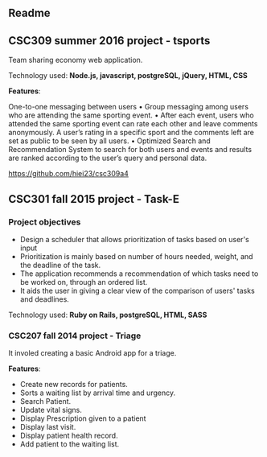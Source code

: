 ## Readme ##

## CSC309 summer 2016 project - tsports ##

Team sharing economy web application. 

Technology used: **Node.js, javascript, postgreSQL, jQuery, HTML, CSS**

**Features**:

One-to-one messaging between users
• Group messaging among users who are attending the same sporting event.
• After each event, users who attended the same sporting event can rate each other and leave
comments anonymously. A user’s rating in a specific sport and the comments left are set as
public to be seen by all users.
• Optimized Search and Recommendation System to search for both users and events and
results are ranked according to the user’s query and personal data.

https://github.com/hiei23/csc309a4

## CSC301 fall 2015 project - Task-E ##

### Project objectives ###
* Design a scheduler that allows prioritization of tasks based on user's input
* Prioritization is mainly based on number of hours needed, weight, and the deadline of the task.
* The application recommends a recommendation of which tasks need to be worked on, through an ordered list. 
* It aids the user in giving a clear view of the comparison of users' tasks and deadlines.

Technology used: **Ruby on Rails, postgreSQL, HTML, SASS**

### CSC207 fall 2014 project - Triage ###

It involed creating a basic Android app for a triage. 

**Features**:

- Create new records for patients.
- Sorts a waiting list by arrival time and urgency.
- Search Patient.
- Update vital signs.
- Display Prescription given to a patient
- Display last visit.
- Display patient health record.
- Add patient to the waiting list.

